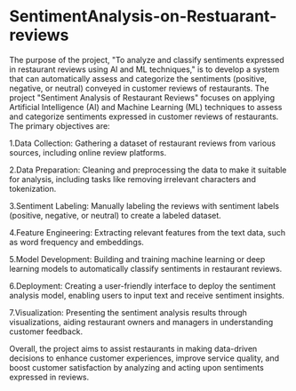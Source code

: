 # SentimentAnalysis-on-Restuarant-reviews
  The purpose of the project, "To analyze and classify sentiments expressed in restaurant reviews using AI and ML techniques," is to develop a system that can automatically assess and categorize the sentiments (positive, negative, or neutral) conveyed in customer reviews of restaurants. The project "Sentiment Analysis of Restaurant Reviews" focuses on applying Artificial Intelligence (AI) and Machine Learning (ML) techniques to assess and categorize sentiments expressed in customer reviews of restaurants. The primary objectives are:

1.Data Collection: Gathering a dataset of restaurant reviews from various sources, including online review platforms.

2.Data Preparation: Cleaning and preprocessing the data to make it suitable for analysis, including tasks like removing irrelevant characters and tokenization.

3.Sentiment Labeling: Manually labeling the reviews with sentiment labels (positive, negative, or neutral) to create a labeled dataset.

4.Feature Engineering: Extracting relevant features from the text data, such as word frequency and embeddings.

5.Model Development: Building and training machine learning or deep learning models to automatically classify sentiments in restaurant reviews.

6.Deployment: Creating a user-friendly interface to deploy the sentiment analysis model, enabling users to input text and receive sentiment insights.

7.Visualization: Presenting the sentiment analysis results through visualizations, aiding restaurant owners and managers in understanding customer feedback.

Overall, the project aims to assist restaurants in making data-driven decisions to enhance customer experiences, improve service quality, and boost customer satisfaction by analyzing and acting upon sentiments expressed in reviews.

